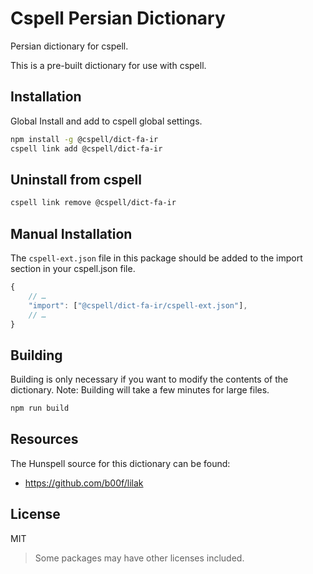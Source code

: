 # Cspell Persian Dictionary

Persian dictionary for cspell.

This is a pre-built dictionary for use with cspell.

## Installation

Global Install and add to cspell global settings.

```sh
npm install -g @cspell/dict-fa-ir
cspell link add @cspell/dict-fa-ir
```

## Uninstall from cspell

```sh
cspell link remove @cspell/dict-fa-ir
```

## Manual Installation

The `cspell-ext.json` file in this package should be added to the import section in your cspell.json file.

```javascript
{
    // …
    "import": ["@cspell/dict-fa-ir/cspell-ext.json"],
    // …
}
```

## Building

Building is only necessary if you want to modify the contents of the dictionary. Note: Building will take a few minutes for large files.

```sh
npm run build
```

## Resources

The Hunspell source for this dictionary can be found:

- https://github.com/b00f/lilak

## License

MIT

> Some packages may have other licenses included.
